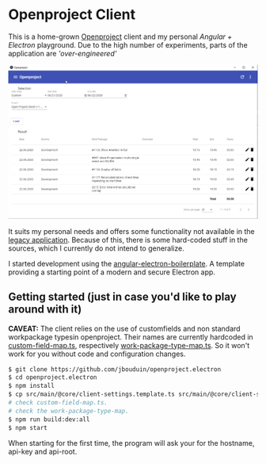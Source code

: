 # Openproject Client
This is a home-grown [Openproject](https://www.openproject.org) client and my personal _Angular + Electron_ playground. Due to the high number of experiments, parts of the application are _'over-engineered'_

![Screenshots](/images/timesheets.png)

It suits my personal needs and offers some functionality not available in the [legacy application](https://github.com/opf/openproject). Because of this, there is some hard-coded stuff in the sources, which I currently do not intend to generalize.

I started development using the [angular-electron-boilerplate](https://github.com/frederiksen/angular-electron-boilerplate). A template providing a starting point of a modern and secure Electron app.

## Getting started (just in case you'd like to play around with it)

__CAVEAT:__
The client relies on the use of customfields and non standard workpackage typesin openproject. Their names are currently hardcoded in [custom-field-map.ts](/src/main/@core/hal-models/custom-field-map.ts), respectively [work-package-type-map.ts](/src/common/types/work-package-type-map.ts). So it won't work for you without code and configuration changes.

```bash
$ git clone https://github.com/jbouduin/openproject.electron
$ cd openproject.electron
$ npm install
$ cp src/main/@core/client-settings.template.ts src/main/@core/client-settings.ts
# check custom-field-map.ts.
# check the work-package-type-map.
$ npm run build:dev:all
$ npm start
```

When starting for the first time, the program will ask your for the hostname, api-key and api-root.

